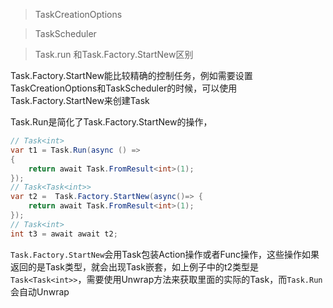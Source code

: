 
>TaskCreationOptions


>TaskScheduler

> Task.run 和Task.Factory.StartNew区别

Task.Factory.StartNew能比较精确的控制任务，例如需要设置TaskCreationOptions和TaskScheduler的时候，可以使用Task.Factory.StartNew来创建Task

Task.Run是简化了Task.Factory.StartNew的操作，

```csharp
// Task<int>
var t1 = Task.Run(async () =>
{
    return await Task.FromResult<int>(1);
});
// Task<Task<int>>
var t2 =  Task.Factory.StartNew(async()=> {
    return await Task.FromResult<int>(1);
});
// Task<int>
int t3 = await await t2;
```
`Task.Factory.StartNew`会用Task包装Action操作或者Func操作，这些操作如果返回的是Task类型，就会出现Task嵌套，如上例子中的t2类型是`Task<Task<int>>`，需要使用Unwrap方法来获取里面的实际的Task，而`Task.Run`会自动Unwrap

